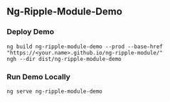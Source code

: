 ## Ng-Ripple-Module-Demo

### Deploy Demo
```shell
ng build ng-ripple-module-demo --prod --base-href "https://<your.name>.github.io/ng-ripple-module/"
ngh --dir dist/ng-ripple-module-demo
```

### Run Demo Locally
```shell
ng serve ng-ripple-module-demo
```